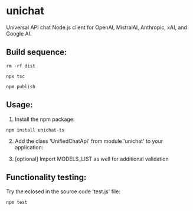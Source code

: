 # unichat
Universal API chat Node.js client for OpenAI, MistralAI, Anthropic, xAI, and Google AI.

## Build sequence:
```shell
rm -rf dist
```
```shell
npx tsc
```
```shell
npm publish
```

## Usage:

1. Install the npm package:

```shell
npm install unichat-ts
```

2. Add the class 'UnifiedChatApi' from module 'unichat' to your application:

3. [optional] Import MODELS_LIST as well for additional validation

## Functionality testing:
Try the eclosed in the source code 'test.js' file:

```shell
npm test
```